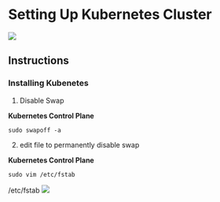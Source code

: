# Setting Up Kubernetes Cluster

<img src="https://user-images.githubusercontent.com/6856382/222053379-340efb3f-99be-4ca9-abb1-1f284fe1a645.png">

## Instructions

### Installing Kubenetes

1. Disable Swap

**Kubernetes Control Plane**
```
sudo swapoff -a
```

2. edit file to permanently disable swap

**Kubernetes Control Plane**
```
sudo vim /etc/fstab
```

/etc/fstab
<img src="https://user-images.githubusercontent.com/6856382/222060817-256b186b-d097-4c52-a21e-87932379637e.png"/>
